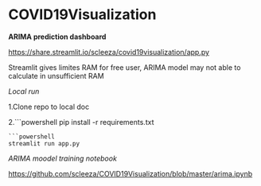 # COVID19Visualization

**ARIMA prediction dashboard**

https://share.streamlit.io/scleeza/covid19visualization/app.py 

Streamlit gives limites RAM for free user, ARIMA model may not able to calculate in unsufficient RAM

*Local run*

1.Clone repo to local doc

2.```powershell
pip install -r requirements.txt 
```
```powershell
streamlit run app.py
```

*ARIMA moodel training notebook*

https://github.com/scleeza/COVID19Visualization/blob/master/arima.ipynb
